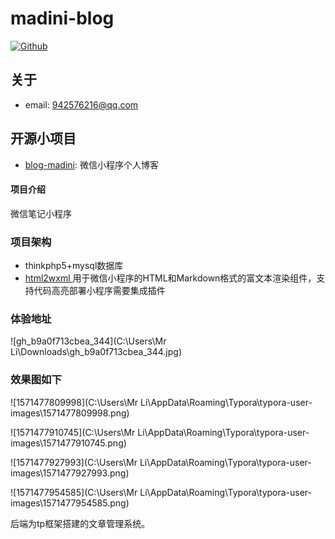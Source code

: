 # madini-blog

[![Github](https://img.shields.io/badge/Github-Github-red.svg)](https://github.com/MadiniGo/blog-)


## 关于

- email:  942576216@qq.com

## 开源小项目
- [blog-madini](https://github.com/MadiniGo/blog-):   微信小程序个人博客


#### 项目介绍
微信笔记小程序

### 项目架构
- thinkphp5+mysql数据库
-  [html2wxml ](https://gitee.com/qwqoffice/html2wxml) 用于微信小程序的HTML和Markdown格式的富文本渲染组件，支持代码高亮部署小程序需要集成插件


### 体验地址
![gh_b9a0f713cbea_344](C:\Users\Mr Li\Downloads\gh_b9a0f713cbea_344.jpg)

### 效果图如下
![1571477809998](C:\Users\Mr Li\AppData\Roaming\Typora\typora-user-images\1571477809998.png)

![1571477910745](C:\Users\Mr Li\AppData\Roaming\Typora\typora-user-images\1571477910745.png)



![1571477927993](C:\Users\Mr Li\AppData\Roaming\Typora\typora-user-images\1571477927993.png)

![1571477954585](C:\Users\Mr Li\AppData\Roaming\Typora\typora-user-images\1571477954585.png)

后端为tp框架搭建的文章管理系统。